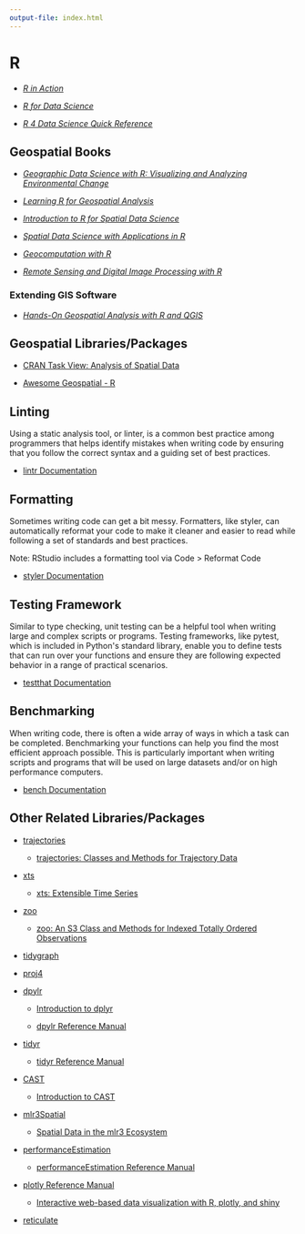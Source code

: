 ```yaml
---
output-file: index.html
---
```


# R

- _[R in Action](https://go.exlibris.link/P6rJdt9g)_

- _[R for Data Science](https://go.exlibris.link/FW9jGNqj)_

- _[R 4 Data Science Quick Reference](https://go.exlibris.link/PLPKnlK4)_

## Geospatial Books

- _[Geographic Data Science with R: Visualizing and Analyzing Environmental Change](https://doi.org/10.1201/9781003326199)_

- _[Learning R for Geospatial Analysis](https://go.exlibris.link/nMcRqq29)_

- _[Introduction to R for Spatial Data Science](https://rspatial.org/intr/index.html)_

- _[Spatial Data Science with Applications in R](https://r-spatial.org/book/)_

- _[Geocomputation with R](https://resolve.library.ubc.ca/cgi-bin/catsearch?bid=9737992)_

- _[Remote Sensing and Digital Image Processing with R](https://go.exlibris.link/JMr62B9N)_

### Extending GIS Software

- _[Hands-On Geospatial Analysis with R and QGIS](https://go.exlibris.link/c835FCNj)_

## Geospatial Libraries/Packages

- [CRAN Task View: Analysis of Spatial Data](https://cran.r-project.org/web/views/Spatial.html)

- [Awesome Geospatial - R](https://github.com/sacridini/Awesome-Geospatial#r)

## Linting

Using a static analysis tool, or linter, is a common best practice among
programmers that helps identify mistakes when writing code by ensuring that you
follow the correct syntax and a guiding set of best practices.

- [lintr Documentation](https://lintr.r-lib.org/)

## Formatting

Sometimes writing code can get a bit messy. Formatters, like styler, can
automatically reformat your code to make it cleaner and easier to read while
following a set of standards and best practices.

Note: RStudio includes a formatting tool via Code \> Reformat Code

- [styler Documentation](https://styler.r-lib.org/)

## Testing Framework

Similar to type checking, unit testing can be a helpful tool when writing large
and complex scripts or programs. Testing frameworks, like pytest, which is
included in Python's standard library, enable you to define tests that can run
over your functions and ensure they are following expected behavior in a range
of practical scenarios.

- [testthat Documentation](https://testthat.r-lib.org/)

## Benchmarking

When writing code, there is often a wide array of ways in which a task can be
completed. Benchmarking your functions can help you find the most efficient
approach possible. This is particularly important when writing scripts and
programs that will be used on large datasets and/or on high performance
computers.

- [bench Documentation](https://cran.r-project.org/web/packages/bench/bench.pdf)

## Other Related Libraries/Packages

- [trajectories](https://cran.r-project.org/web/packages/trajectories/trajectories.pdf)

  - [trajectories: Classes and Methods for Trajectory Data](https://cran.r-project.org/web/packages/trajectories/vignettes/article.pdf)

- [xts](https://cran.r-project.org/web/packages/xts/xts.pdf)

  - [xts: Extensible Time Series](https://cran.r-project.org/web/packages/xts/vignettes/xts.pdf)

- [zoo](https://cran.r-project.org/web/packages/zoo/zoo.pdf)

  - [zoo: An S3 Class and Methods for Indexed Totally Ordered Observations](https://cran.r-project.org/web/packages/zoo/vignettes/zoo.pdf)

- [tidygraph](https://cran.r-project.org/web/packages/tidygraph/tidygraph.pdf)

- [proj4](https://cran.r-project.org/web/packages/proj4/proj4.pdf)

- [dpylr](https://dplyr.tidyverse.org/)

  - [Introduction to dplyr](https://cran.r-project.org/web/packages/dplyr/vignettes/dplyr.html)

  - [dpylr Reference Manual](https://cran.r-project.org/web/packages/dplyr/dplyr.pdf)

- [tidyr](https://tidyr.tidyverse.org/)

  - [tidyr Reference Manual](https://cran.r-project.org/web/packages/tidyr/tidyr.pdf)

- [CAST](https://cran.r-project.org/web/packages/CAST/CAST.pdf)

  - [Introduction to CAST](https://hannameyer.github.io/CAST/articles/cast01-CAST-intro.html)

- [mlr3Spatial](https://cran.r-project.org/web/packages/mlr3spatial/mlr3spatial.pdf)

  - [Spatial Data in the mlr3 Ecosystem](https://mlr-org.com/gallery/technical/2023-02-27-land-cover-classification/)

- [performanceEstimation](https://github.com/ltorgo/performanceEstimation/blob/master/README.md)

  - [performanceEstimation Reference Manual](https://cran.r-project.org/web/packages/performanceEstimation/performanceEstimation.pdf)

- [plotly Reference Manual](https://plotly-r.com/)

  - [Interactive web-based data visualization with R, plotly, and shiny](https://plotly-r.com/)

- [reticulate](https://rstudio.github.io/reticulate/index.html)
